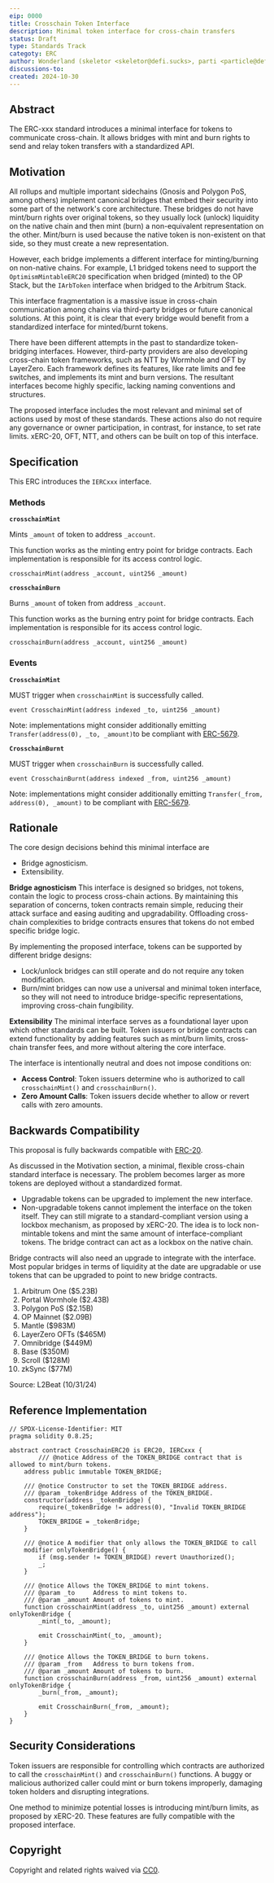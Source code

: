 ```yaml
---
eip: 0000
title: Crosschain Token Interface
description: Minimal token interface for cross-chain transfers
status: Draft
type: Standards Track
categoty: ERC
author: Wonderland (skeletor <skeletor@defi.sucks>, parti <particle@defi.sucks>, Joxes <joxes@defi.sucks>, ng <ng@defi.sucks>, agus duha <agusduha@defi.sucks>, 0x Discotech <0xdiscotech@defi.sucks>, gotzen lenek <gotzen@defi.sucks>), Uniswap (0age <0age@uniswap.org>), OP Labs (Mark Tyneway <mark@oplabs.co>, Zain Bacchus <zain@oplabs.co>, Matt Solomon <msolomon@oplabs.co>, Maurelian <maurelian@protonmail.ch>)
discussions-to: 
created: 2024-10-30
---
```


## Abstract

The ERC-xxx standard introduces a minimal interface for tokens to communicate cross-chain. It allows bridges with mint and burn rights to send and relay token transfers with a standardized API.

## Motivation

All rollups and multiple important sidechains (Gnosis and Polygon PoS, among others) implement canonical bridges that embed their security into some part of the network's core architecture. These bridges do not have mint/burn rights over original tokens, so they usually lock (unlock) liquidity on the native chain and then mint (burn) a non-equivalent representation on the other. Mint/burn is used because the native token is non-existent on that side, so they must create a new representation.

However, each bridge implements a different interface for minting/burning on non-native chains. For example, L1 bridged tokens need to support the `OptimismMintableERC20` specification when bridged (minted) to the OP Stack, but the `IArbToken` interface when bridged to the Arbitrum Stack.

This interface fragmentation is a massive issue in cross-chain communication among chains via third-party bridges or future canonical solutions. At this point, it is clear that every bridge would benefit from a standardized interface for minted/burnt tokens. 

There have been different attempts in the past to standardize token-bridging interfaces. However, third-party providers are also developing cross-chain token frameworks, such as NTT by Wormhole and OFT by LayerZero. Each framework defines its features, like rate limits and fee switches, and implements its mint and burn versions. The resultant interfaces become highly specific, lacking naming conventions and structures.

The proposed interface includes the most relevant and minimal set of actions used by most of these standards. These actions also do not require any governance or owner participation, in contrast, for instance, to set rate limits. xERC-20, OFT, NTT, and others can be built on top of this interface. 

## Specification

This ERC introduces the `IERCxxx` interface.

### Methods

**`crosschainMint`**

Mints `_amount` of token to address `_account`. 

This function works as the minting entry point for bridge contracts. Each implementation is responsible for its access control logic.

```solidity
crosschainMint(address _account, uint256 _amount)
```

**`crosschainBurn`**

Burns `_amount` of token from address `_account`.

This function works as the burning entry point for bridge contracts. Each implementation is responsible for its access control logic.

```solidity
crosschainBurn(address _account, uint256 _amount)
```

### Events

**`CrosschainMint`**

MUST trigger when `crosschainMint` is successfully called.

```solidity
event CrosschainMint(address indexed _to, uint256 _amount)
```

Note: implementations might consider additionally emitting `Transfer(address(0), _to, _amount)`to be compliant with [ERC-5679](erc-5679.md).

**`CrosschainBurnt`**

MUST trigger when `crosschainBurn` is successfully called.

```solidity
event CrosschainBurnt(address indexed _from, uint256 _amount)
```

Note: implementations might consider additionally emitting `Transfer(_from, address(0), _amount)` to be compliant with [ERC-5679](erc-5679.md).

## Rationale

The core design decisions behind this minimal interface are

- Bridge agnosticism.
- Extensibility.

**Bridge agnosticism**
This interface is designed so bridges, not tokens, contain the logic to process cross-chain actions. By maintaining this separation of concerns, token contracts remain simple, reducing their attack surface and easing auditing and upgradability. Offloading cross-chain complexities to bridge contracts ensures that tokens do not embed specific bridge logic.

By implementing the proposed interface, tokens can be supported by different bridge designs:

- Lock/unlock bridges can still operate and do not require any token modification.
- Burn/mint bridges can now use a universal and minimal token interface, so they will not need to introduce bridge-specific representations, improving cross-chain fungibility.

**Extensibility**
The minimal interface serves as a foundational layer upon which other standards can be built.
Token issuers or bridge contracts can extend functionality by adding features such as mint/burn limits, cross-chain transfer fees, and more without altering the core interface.

The interface is intentionally neutral and does not impose conditions on:

- **Access Control**: Token issuers determine who is authorized to call `crosschainMint()` and `crosschainBurn()`.
- **Zero Amount Calls**: Token issuers decide whether to allow or revert calls with zero amounts.

## Backwards Compatibility

This proposal is fully backwards compatible with [ERC-20](erc-20.md).

As discussed in the Motivation section, a minimal, flexible cross-chain standard interface is necessary. The problem becomes larger as more tokens are deployed without a standardized format.

- Upgradable tokens can be upgraded to implement the new interface.
- Non-upgradable tokens cannot implement the interface on the token itself. They can still migrate to a standard-compliant version using a lockbox mechanism, as proposed by xERC-20. The idea is to lock non-mintable tokens and mint the same amount of interface-compliant tokens. The bridge contract can act as a lockbox on the native chain.

Bridge contracts will also need an upgrade to integrate with the interface. Most popular bridges in terms of liquidity at the date are upgradable or use tokens that can be upgraded to point to new bridge contracts. 

1. Arbitrum One ($5.23B)
2. Portal Wormhole ($2.43B)
3. Polygon PoS ($2.15B)
4. OP Mainnet ($2.09B)
5. Mantle ($983M)
6. LayerZero OFTs ($465M)
7. Omnibridge ($449M)
8. Base ($350M)
9. Scroll ($128M)
10. zkSync ($77M)

Source: L2Beat (10/31/24)

## Reference Implementation

```solidity
// SPDX-License-Identifier: MIT
pragma solidity 0.8.25;

abstract contract CrosschainERC20 is ERC20, IERCxxx {
		/// @notice Address of the TOKEN_BRIDGE contract that is allowed to mint/burn tokens.
    address public immutable TOKEN_BRIDGE;

    /// @notice Constructor to set the TOKEN_BRIDGE address.
    /// @param _tokenBridge Address of the TOKEN_BRIDGE.
    constructor(address _tokenBridge) {
        require(_tokenBridge != address(0), "Invalid TOKEN_BRIDGE address");
        TOKEN_BRIDGE = _tokenBridge;
    }
    
    /// @notice A modifier that only allows the TOKEN_BRIDGE to call
    modifier onlyTokenBridge() {
        if (msg.sender != TOKEN_BRIDGE) revert Unauthorized();
        _;
    }

    /// @notice Allows the TOKEN_BRIDGE to mint tokens.
    /// @param _to     Address to mint tokens to.
    /// @param _amount Amount of tokens to mint.
    function crosschainMint(address _to, uint256 _amount) external onlyTokenBridge {
        _mint(_to, _amount);

        emit CrosschainMint(_to, _amount);
    }

    /// @notice Allows the TOKEN_BRIDGE to burn tokens.
    /// @param _from   Address to burn tokens from.
    /// @param _amount Amount of tokens to burn.
    function crosschainBurn(address _from, uint256 _amount) external onlyTokenBridge {
        _burn(_from, _amount);

        emit CrosschainBurn(_from, _amount);
    }
}
```

## Security Considerations

Token issuers are responsible for controlling which contracts are authorized to call the `crosschainMint()` and `crosschainBurn()` functions. A buggy or malicious authorized caller could mint or burn tokens improperly, damaging token holders and disrupting integrations.

One method to minimize potential losses is introducing mint/burn limits, as proposed by xERC-20. These features are fully compatible with the proposed interface.

## Copyright

Copyright and related rights waived via [CC0](../LICENSE.md).